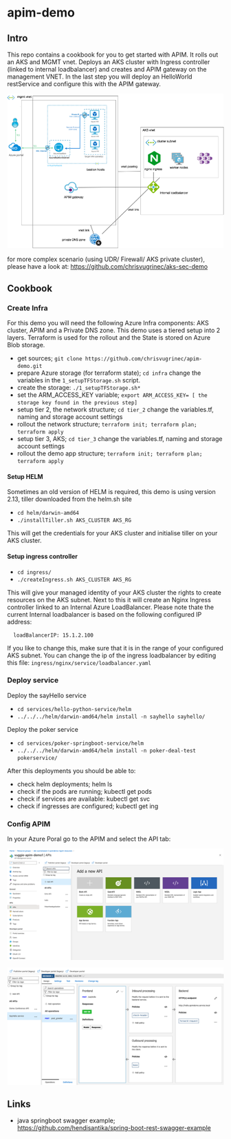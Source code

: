 # apim-demo

## Intro

This repo contains a cookbook for you to get started with APIM.
It rolls out an AKS and MGMT vnet. Deploys an AKS cluster with Ingress controller (linked to internal loadbalancer) and creates and APIM gateway on the management VNET. In the last step you will deploy an HelloWorld restService and configure this with the APIM gateway.

![Image of APIM solution](https://raw.githubusercontent.com/chrisvugrinec/apim-demo/master/images/apim2.png)

for more complex scenario (using UDR/ Firewall/ AKS private cluster), please have a look at: https://github.com/chrisvugrinec/aks-sec-demo

## Cookbook

### Create Infra

For this demo you will need the following Azure Infra components: AKS cluster, APIM and a Private DNS zone. This demo uses a tiered setup into 2 layers. Terraform is used for the rollout and the State is stored on Azure Blob storage.

- get sources; ```git clone https://github.com/chrisvugrinec/apim-demo.git```
- prepare Azure storage (for terraform state); ```cd infra``` change the variables in the ```1_setupTFStorage.sh``` script.
- create the storage: ```./1_setupTFStorage.sh*```
- set the ARM_ACCESS_KEY variable; ```export ARM_ACCESS_KEY= [ the storage key found in the previous step] ```
- setup tier 2, the network structure; ```cd tier_2``` change the variables.tf, naming and storage account settings
- rollout the network structure; ```terraform init; terraform plan; terraform apply```
- setup tier 3, AKS; ```cd tier_3``` change the variables.tf, naming and storage account settings
- rollout the demo app structure; ```terraform init; terraform plan; terraform apply```

#### Setup HELM

Sometimes an old version of HELM is required, this demo is using version 2.13, tiller downloaded from the helm.sh site
- ```cd helm/darwin-amd64```
- ```./installTiller.sh AKS_CLUSTER AKS_RG```

This will get the credentials for your AKS cluster and initialise tiller on your AKS cluster.

#### Setup ingress controller

-  ```cd ingress/```
- ```./createIngress.sh AKS_CLUSTER AKS_RG```

This will give your managed identity of your AKS cluster the rights to create resources on the AKS subnet.
Next to this it will create an Nginx Ingress controller linked to an Internal Azure LoadBalancer.
Please note thate the current Internal loadbalancer is based on the following configured IP address:   
```
  loadBalancerIP: 15.1.2.100
```
If you like to change this, make sure that it is in the range of your configured AKS subnet. You can change the ip of the ingress loadbalancer by editing this file: ```ingress/nginx/service/loadbalancer.yaml```

### Deploy service

Deploy the sayHello service
- ```cd services/hello-python-service/helm```
- ```../../../helm/darwin-amd64/helm install -n sayhello sayhello/```

Deploy the poker service
- ```cd services/poker-springboot-service/helm```
- ```../../../helm/darwin-amd64/helm install -n poker-deal-test pokerservice/```

After this deployments you should be able to:
- check helm deployments; helm ls
- check if the pods are running; kubectl get pods 
- check if services are available: kubectl get svc
- check if ingresses are configured; kubectl get ing

### Config APIM

In your Azure Poral go to the APIM and select the API tab:

![Config APIM service](https://raw.githubusercontent.com/chrisvugrinec/apim-demo/master/images/apim1.png)


![Config APIM service](https://raw.githubusercontent.com/chrisvugrinec/apim-demo/master/images/apim-svc-config.png)


## Links

- java springboot swagger example; https://github.com/hendisantika/spring-boot-rest-swagger-example

